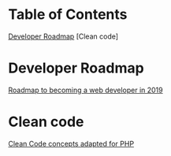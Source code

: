 # Table of Contents
[Developer Roadmap](#developer-roadmap)
[Clean code]

# Developer Roadmap
[Roadmap to becoming a web developer in 2019](https://github.com/kamranahmedse/developer-roadmap)

# Clean code
[Clean Code concepts adapted for PHP](https://github.com/jupeter/clean-code-php)
